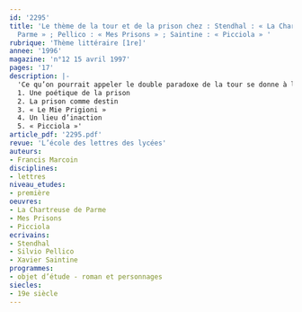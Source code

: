 ```yaml
---
id: '2295'
title: 'Le thème de la tour et de la prison chez : Stendhal : « La Chartreuse de
  Parme » ; Pellico : « Mes Prisons » ; Saintine : « Picciola » '
rubrique: 'Thème littéraire [1re]'
annee: '1996'
magazine: 'n°12 15 avril 1997'
pages: '17'
description: |-
  'Ce qu’on pourrait appeler le double paradoxe de la tour se donne à lire chez Stendhal plus que chez tout autre. Car si la tour est faite pour enfermer, elle permet aussi de se cloîtrer ; si elle est faite pour voir, si elle est « belvédère », elle est aussi faite pour être vue de loin, qu’on l’admire ou qu’on la craigne.
  1. Une poétique de la prison
  2. La prison comme destin
  3. « Le Mie Prigioni »
  4. Un lieu d’inaction
  5. « Picciola »'
article_pdf: '2295.pdf'
revue: 'L’école des lettres des lycées'
auteurs:
- Francis Marcoin
disciplines:
- lettres
niveau_etudes:
- première
oeuvres:
- La Chartreuse de Parme
- Mes Prisons
- Picciola
ecrivains:
- Stendhal
- Silvio Pellico
- Xavier Saintine
programmes:
- objet d’étude - roman et personnages
siecles:
- 19e siècle
---
```

